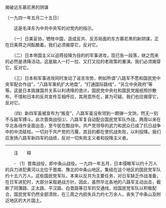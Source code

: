 揭破远东慕尼黑的阴谋

（一九四一年五月二十五日）



　　这是毛泽东为中共中央写的对党内的指示。 



　　（一）日美妥协，牺牲中国，造成反共、反苏局面的东方慕尼黑的新阴谋，正在日美蒋之间酝酿着。我们必须揭穿它，反对它。 

　　（二）日本帝国主义以迫蒋投降为目的的军事进攻，现已告一段落，继之而来的必然是诱降活动。这是敌人一打一拉、又打又拉的老政策的重演。我们必须揭穿它，反对它。 

　　（三）日本和军事进攻同时发动了谣言攻势，例如所谓“八路军不愿和国民党中央军配合作战”，“八路军乘机扩大地盘”，“打通国际路线”，“另立中央政府”等等。这是日本挑拨国共关系以利诱降的诡计。国民党中央社和国民党报纸照抄散布，不惜和日本的反共宣传互相呼应，其用意所在，甚为可疑。我们也应揭穿它，反对它。 

　　（四）新四军虽被宣布为“叛变”，八路军虽没有领到一颗弹一文饷，然无一刻不与敌军搏斗。此次晋南战役⑴，八路军复自动配合国民党军队作战，两周以来在华北各线作全面出击，至今犹在酣战中。共产党领导的武力和民众已成了抗日战争中的中流砥柱。一切对于共产党的污蔑，其目的都在使抗战失败，以利投降。我们应发扬八路军新四军的战绩，反对一切失败主义者和投降主义者。 





------------------

　　注　　释 

　　- 〔1〕晋南战役，即中条山战役。一九四一年五月，日本侵略军以约十万人的兵力进犯黄河以北位于晋南、豫北的中条山地区。集结在这个地区的国民党军队约十五六万人。这些国民党军队，本来以反共为主要任务，对日军缺乏作战准备，在日军进犯时，大部分采取避战方针。因此，虽然华北各地的八路军主动出击，截断了同蒲路、正太路、平汉路、白晋路等日军的交通线，给国民党军队以积极配合，国民党军仍然全部溃败，在三周之内损失兵力约七万余人，丧失了中条山及附近地区的大片国土。 

